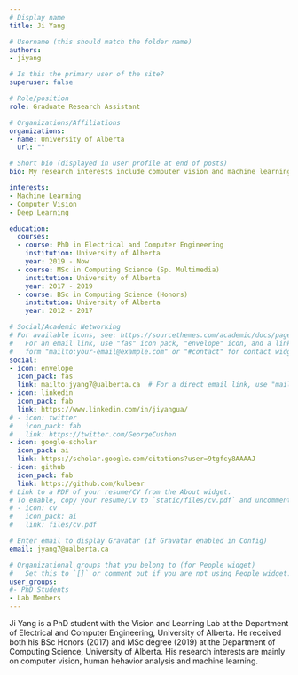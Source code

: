 ```yaml
---
# Display name
title: Ji Yang

# Username (this should match the folder name)
authors:
- jiyang

# Is this the primary user of the site?
superuser: false

# Role/position
role: Graduate Research Assistant

# Organizations/Affiliations
organizations:
- name: University of Alberta
  url: ""

# Short bio (displayed in user profile at end of posts)
bio: My research interests include computer vision and machine learning.

interests:
- Machine Learning
- Computer Vision
- Deep Learning

education:
  courses:
  - course: PhD in Electrical and Computer Engineering
    institution: University of Alberta
    year: 2019 - Now
  - course: MSc in Computing Science (Sp. Multimedia)
    institution: University of Alberta
    year: 2017 - 2019
  - course: BSc in Computing Science (Honors)
    institution: University of Alberta
    year: 2012 - 2017

# Social/Academic Networking
# For available icons, see: https://sourcethemes.com/academic/docs/page-builder/#icons
#   For an email link, use "fas" icon pack, "envelope" icon, and a link in the
#   form "mailto:your-email@example.com" or "#contact" for contact widget.
social:
- icon: envelope
  icon_pack: fas
  link: mailto:jyang7@ualberta.ca  # For a direct email link, use "mailto:test@example.org".
- icon: linkedin
  icon_pack: fab
  link: https://www.linkedin.com/in/jiyangua/
# - icon: twitter
#   icon_pack: fab
#   link: https://twitter.com/GeorgeCushen
- icon: google-scholar
  icon_pack: ai
  link: https://scholar.google.com/citations?user=9tgfcy8AAAAJ
- icon: github
  icon_pack: fab
  link: https://github.com/kulbear
# Link to a PDF of your resume/CV from the About widget.
# To enable, copy your resume/CV to `static/files/cv.pdf` and uncomment the lines below.
# - icon: cv
#   icon_pack: ai
#   link: files/cv.pdf

# Enter email to display Gravatar (if Gravatar enabled in Config)
email: jyang7@ualberta.ca

# Organizational groups that you belong to (for People widget)
#   Set this to `[]` or comment out if you are not using People widget.
user_groups:
#- PhD Students
- Lab Members
---
```


Ji Yang is a PhD student with the Vision and Learning Lab at the
Department of Electrical and Computer Engineering, University of Alberta.
He received both his BSc Honors (2017) and MSc degree (2019) at the
Department of Computing Science, University of Alberta.
His research interests are mainly on computer vision, human hehavior
analysis and machine learning.